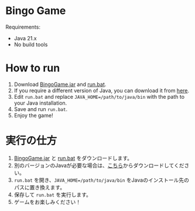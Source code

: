 # Bingo Game

Requirements:
- Java 21.x
- No build tools

# How to run
1. Download [BingoGame.jar](./BingoGame.jar) and [run.bat](./run.bat).
2. If you require a different version of Java, you can download it from [here](https://www.oracle.com/java/technologies/javase-jdk11-downloads.html).
3. Edit `run.bat` and replace `JAVA_HOME=/path/to/java/bin` with the path to your Java installation.
4. Save and run `run.bat`.
5. Enjoy the game!

# 実行の仕方
1. [BingoGame.jar](./BingoGame.jar) と [run.bat](./run.bat) をダウンロードします。
2. 別のバージョンのJavaが必要な場合は、[こちら](https://www.oracle.com/java/technologies/javase-jdk11-downloads.html)からダウンロードしてください。
3. `run.bat` を開き、`JAVA_HOME=/path/to/java/bin` をJavaのインストール先のパスに置き換えます。
4. 保存して `run.bat` を実行します。
5. ゲームをお楽しみください！
